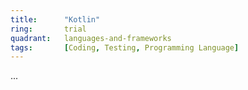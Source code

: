 ```yaml
---
title:      "Kotlin"
ring:       trial
quadrant:   languages-and-frameworks
tags:       [Coding, Testing, Programming Language]
---
```

...